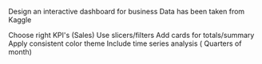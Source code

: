 Design an interactive dashboard for business
Data has been taken from Kaggle

Choose right KPI's (Sales)
Use slicers/filters
Add cards for totals/summary
Apply consistent color theme
Include time series analysis ( Quarters of month)
